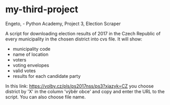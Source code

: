 # my-third-project
Engeto, - Python Academy, Project 3, Election Scraper


A script for downloading election results of 2017 in the Czech Republic of every municipality in the chosen district into cvs file. It will show:

* municipality code
* name of location
* voters
* voting envelopes
* valid votes
* results for each candidate party

In this link: https://volby.cz/pls/ps2017nss/ps3?xjazyk=CZ you choose district by 'X' in the column 'výběr obce' and copy and enter the URL to the script. You can also choose file name.

